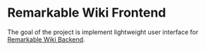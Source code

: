 # Remarkable Wiki Frontend

The goal of the project is implement lightweight user interface for [Remarkable Wiki Backend](https://github.com/mrjazz/remarkable).

